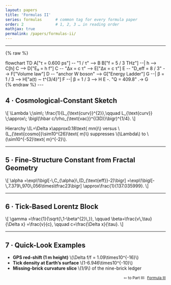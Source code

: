 ```yaml
---
layout: papers
title: 'Formulas II'
series: formulas      # common tag for every formula paper
order: 2              # 1, 2, 3 … in reading order
mathjax: true
permalink: /papers/formulas-ii/
---
```



---
{% raw %}
<div class="mermaid" markdown="0">
flowchart TD
  A["τ = 0.600 ps"] -- "1 / τ" --> B
  B["f = 5 / 3 THz"] --| h --> C[h]
  C --> D["E₀ = h f"]
  C -- "Δx = c τ" --> E["Δx = c τ"]
  E -- "D_eff = 8 / 3" --> F["Volume law"]
  D -- "anchor W boson" --> G["Energy Ladder"]
  G --| β = 1 / 3 --> H["a(t) ∼ t^{3/4}"]
  F --| β = 1 / 3 --> H
  E  -. "Q = 409.8" .-> G
  
  </div>
  {% endraw %}
---

<h2>4 · Cosmological-Constant Sketch</h2>

<div class="eq">
  \[ \Lambda \;\sim\; \frac{1}{L_{\text{curv}}^{2}},\qquad L_{\text{curv}}
  \;\approx\; \bigl(\hbar c/\rho_{\text{vac}}^{(3D)}\bigr)^{1/4}. \]
</div>

<p>
  Hierarchy \(L=\Delta x\approx0.18\text{ mm}\) versus
  \(L_{\text{cosmo}}\sim10^{26}\text{ m}\) suppresses \(\Lambda\) to
  \(\sim10^{-52}\text{ m}^{-2}\).
</p>

<hr />

<h2>5 · Fine-Structure Constant from Fractal Geometry</h2>

<div class="eq">
  \[ \alpha =\exp\!\bigl[-\,C_{\alpha}\,(D_{\text{eff}}-2)\bigr]
  =\exp\!\bigl[-\,7.379\,970\,056\times\tfrac23\bigr]
  \approx\frac{1}{137.035999}. \]
</div>

<hr />

<h2>6 · Tick-Based Lorentz Block</h2>

<div class="eq">
  \[ \gamma =\frac{1}{\sqrt{\,1-\beta^{2}\,}}, \qquad
  \beta=\frac{v\,\tau}{\Delta x} =\frac{v}{c}, \qquad c=\frac{\Delta x}{\tau}.
  \]
</div>

<hr />

<h2>7 · Quick-Look Examples</h2>

<ul>
  <li>
    <strong>GPS red-shift (1 m height)</strong>
    \(\Delta f/f = 1.09\times10^{-16}\)
  </li>
  <li>
    <strong>Tick density at Earth’s surface</strong>
    \(1-6.946\times10^{-10}\)
  </li>
  <li>
    <strong>Missing-brick curvature slice</strong>
    \(1/9\) of the nine-brick ledger
  </li>
</ul>

<p style="text-align: right; font-size: 0.85em">
  ⇦ to Part III:&nbsp;
  <a class="button" href="formulas-iii.html" target="_blank">Formula III</a>
</p>
